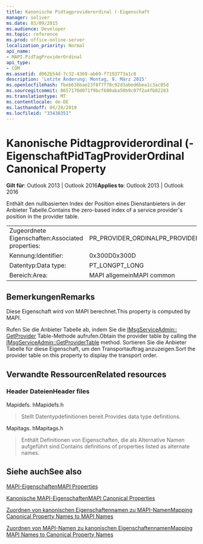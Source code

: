 ```yaml
---
title: Kanonische Pidtagproviderordinal (-Eigenschaft
manager: soliver
ms.date: 03/09/2015
ms.audience: Developer
ms.topic: reference
ms.prod: office-online-server
localization_priority: Normal
api_name:
- MAPI.PidTagProviderOrdinal
api_type:
- COM
ms.assetid: d062b54d-7c32-4369-ab69-f7193773a1c0
description: 'Letzte Änderung: Montag, 9. März 2015'
ms.openlocfilehash: fbeb63bbae23f8f7f78c92d3abed6bea1c3ac85d
ms.sourcegitcommit: 8657170d071f9bcf680aba50b9c07f2a4fb82283
ms.translationtype: MT
ms.contentlocale: de-DE
ms.lasthandoff: 04/28/2019
ms.locfileid: "33438351"
---
```

# <a name="pidtagproviderordinal-canonical-property"></a><span data-ttu-id="daf39-103">Kanonische Pidtagproviderordinal (-Eigenschaft</span><span class="sxs-lookup"><span data-stu-id="daf39-103">PidTagProviderOrdinal Canonical Property</span></span>

  
  
<span data-ttu-id="daf39-104">**Gilt für**: Outlook 2013 | Outlook 2016</span><span class="sxs-lookup"><span data-stu-id="daf39-104">**Applies to**: Outlook 2013 | Outlook 2016</span></span> 
  
<span data-ttu-id="daf39-105">Enthält den nullbasierten Index der Position eines Dienstanbieters in der Anbieter Tabelle.</span><span class="sxs-lookup"><span data-stu-id="daf39-105">Contains the zero-based index of a service provider's position in the provider table.</span></span>
  
|||
|:-----|:-----|
|<span data-ttu-id="daf39-106">Zugeordnete Eigenschaften:</span><span class="sxs-lookup"><span data-stu-id="daf39-106">Associated properties:</span></span>  <br/> |<span data-ttu-id="daf39-107">PR_PROVIDER_ORDINAL</span><span class="sxs-lookup"><span data-stu-id="daf39-107">PR_PROVIDER_ORDINAL</span></span>  <br/> |
|<span data-ttu-id="daf39-108">Kennung:</span><span class="sxs-lookup"><span data-stu-id="daf39-108">Identifier:</span></span>  <br/> |<span data-ttu-id="daf39-109">0x300D</span><span class="sxs-lookup"><span data-stu-id="daf39-109">0x300D</span></span>  <br/> |
|<span data-ttu-id="daf39-110">Datentyp:</span><span class="sxs-lookup"><span data-stu-id="daf39-110">Data type:</span></span>  <br/> |<span data-ttu-id="daf39-111">PT_LONG</span><span class="sxs-lookup"><span data-stu-id="daf39-111">PT_LONG</span></span>  <br/> |
|<span data-ttu-id="daf39-112">Bereich:</span><span class="sxs-lookup"><span data-stu-id="daf39-112">Area:</span></span>  <br/> |<span data-ttu-id="daf39-113">MAPI allgemein</span><span class="sxs-lookup"><span data-stu-id="daf39-113">MAPI common</span></span>  <br/> |
   
## <a name="remarks"></a><span data-ttu-id="daf39-114">Bemerkungen</span><span class="sxs-lookup"><span data-stu-id="daf39-114">Remarks</span></span>

<span data-ttu-id="daf39-115">Diese Eigenschaft wird von MAPI berechnet.</span><span class="sxs-lookup"><span data-stu-id="daf39-115">This property is computed by MAPI.</span></span>
  
<span data-ttu-id="daf39-116">Rufen Sie die Anbieter Tabelle ab, indem Sie die [IMsgServiceAdmin:: GetProvider](imsgserviceadmin-getprovidertable.md) Table-Methode aufrufen.</span><span class="sxs-lookup"><span data-stu-id="daf39-116">Obtain the provider table by calling the [IMsgServiceAdmin::GetProviderTable](imsgserviceadmin-getprovidertable.md) method.</span></span> <span data-ttu-id="daf39-117">Sortieren Sie die Anbieter Tabelle für diese Eigenschaft, um den Transportauftrag anzuzeigen.</span><span class="sxs-lookup"><span data-stu-id="daf39-117">Sort the provider table on this property to display the transport order.</span></span> 
  
## <a name="related-resources"></a><span data-ttu-id="daf39-118">Verwandte Ressourcen</span><span class="sxs-lookup"><span data-stu-id="daf39-118">Related resources</span></span>

### <a name="header-files"></a><span data-ttu-id="daf39-119">Header Dateien</span><span class="sxs-lookup"><span data-stu-id="daf39-119">Header files</span></span>

<span data-ttu-id="daf39-120">Mapidefs. h</span><span class="sxs-lookup"><span data-stu-id="daf39-120">Mapidefs.h</span></span>
  
> <span data-ttu-id="daf39-121">Stellt Datentypdefinitionen bereit.</span><span class="sxs-lookup"><span data-stu-id="daf39-121">Provides data type definitions.</span></span>
    
<span data-ttu-id="daf39-122">Mapitags. h</span><span class="sxs-lookup"><span data-stu-id="daf39-122">Mapitags.h</span></span>
  
> <span data-ttu-id="daf39-123">Enthält Definitionen von Eigenschaften, die als Alternative Namen aufgeführt sind.</span><span class="sxs-lookup"><span data-stu-id="daf39-123">Contains definitions of properties listed as alternate names.</span></span>
    
## <a name="see-also"></a><span data-ttu-id="daf39-124">Siehe auch</span><span class="sxs-lookup"><span data-stu-id="daf39-124">See also</span></span>



[<span data-ttu-id="daf39-125">MAPI-Eigenschaften</span><span class="sxs-lookup"><span data-stu-id="daf39-125">MAPI Properties</span></span>](mapi-properties.md)
  
[<span data-ttu-id="daf39-126">Kanonische MAPI-Eigenschaften</span><span class="sxs-lookup"><span data-stu-id="daf39-126">MAPI Canonical Properties</span></span>](mapi-canonical-properties.md)
  
[<span data-ttu-id="daf39-127">Zuordnen von kanonischen Eigenschaftennamen zu MAPI-Namen</span><span class="sxs-lookup"><span data-stu-id="daf39-127">Mapping Canonical Property Names to MAPI Names</span></span>](mapping-canonical-property-names-to-mapi-names.md)
  
[<span data-ttu-id="daf39-128">Zuordnen von MAPI-Namen zu kanonischen Eigenschaftennamen</span><span class="sxs-lookup"><span data-stu-id="daf39-128">Mapping MAPI Names to Canonical Property Names</span></span>](mapping-mapi-names-to-canonical-property-names.md)

